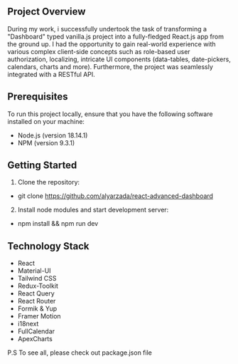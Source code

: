 ## Project Overview

During my work, i successfully undertook the task of transforming a "Dashboard" typed vanilla.js project into a fully-fledged React.js app from the ground up. I had the opportunity to gain real-world experience with various complex client-side concepts such as role-based user authorization, localizing, intricate UI components (data-tables, date-pickers, calendars, charts and more). Furthermore, the project was seamlessly integrated with a RESTful API.

## Prerequisites

To run this project locally, ensure that you have the following software installed on your machine:

- Node.js (version 18.14.1)
- NPM (version 9.3.1)

## Getting Started

1. Clone the repository:
- git clone https://github.com/alyarzada/react-advanced-dashboard

2. Install node modules and start development server:
- npm install && npm run dev

## Technology Stack

- React
- Material-UI  
- Tailwind CSS
- Redux-Toolkit
- React Query
- React Router
- Formik & Yup
- Framer Motion
- i18next
- FullCalendar
- ApexCharts

P.S To see all, please check out package.json file
